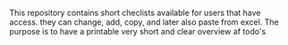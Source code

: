 This repository contains short checlists available for users that have access. they can change, add, copy, and later also paste from excel. The purpose is to have a printable very short and clear overview af todo's
